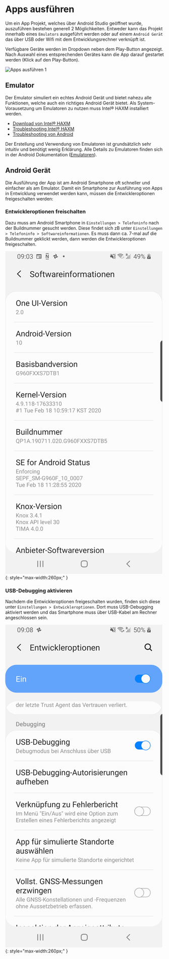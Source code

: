 # Apps ausführen

Um ein App Projekt, welches über Android Studio geöffnet wurde, auszuführen bestehen generell 2 Möglichkeiten. Entweder kann das Projekt innerhalb eines `Emulators` ausgeführt werden oder auf einem `Android Gerät` das über USB oder Wifi mit dem Entwicklungsrechner verknüpft ist.

Verfügbare Geräte werden im Dropdown neben dem Play-Button angezeigt. Nach Auswahl eines entsprechenden Gerätes kann die App darauf gestartet werden (Klick auf den Play-Button).

![Apps ausführen 1](images/02-Apps-ausführen-1.png "Apps ausführen 1")

## Emulator

Der Emulator simuliert ein echtes Android Gerät und bietet nahezu alle Funktionen, welche auch ein richtiges Android Gerät bietet. Als System-Vorausetzung um Emulatoren zu nutzen muss Intel® HAXM installiert werden. 

 - [Download von Intel® HAXM](https://github.com/intel/haxm/releases)
 - [Troubleshooting Intel® HAXM](https://software.intel.com/content/www/us/en/develop/blogs/troubleshooting-intel-haxm.html)
 - [Troubleshooting von Android](https://developer.android.com/studio/run/emulator-troubleshooting)

Der Erstellung und Verwendung von Emulatoren ist grundsätzlich sehr intuitiv und benötigt wenig Erklärung. Alle Details zu Emulatoren finden sich in der Android Dokumentation ([Emulatoren](https://developer.android.com/studio/run/emulator)).

## Android Gerät

Die Ausführung der App ist am Android Smartphone oft schneller und einfacher als am Emulator. Damit ein Smartphone zur Ausführung von Apps in Entwicklung verwendet werden kann, müssen die Entwickleroptionen freigeschalten werden:

### Entwickleroptionen freischalten

Dazu muss am Android Smartphone in `Einstellungen > Telefoninfo` nach der Buildnummer gesucht werden. Diese findet sich zB unter `Einstellungen > Telefoninfo > Softwareinformationen`. Es muss dann ca. 7-mal auf die Buildnummer geklickt werden, dann werden die Entwickleroptionen freigeschalten.

![Buildnummer](images/02-Buildnummer.png "Buildnummer"){: style="max-width:260px;" }

### USB-Debugging aktivieren

Nachdem die Entwickleroptionen freigeschalten wurden, finden sich diese unter `Einstellungen > Entwickleroptionen`. Dort muss USB-Debugging aktiviert werden und das Smartphone muss über USB-Kabel am Rechner angeschlossen sein.

![USB-Debugging](images/02-USB-Debugging.png "USB-Debugging"){: style="max-width:260px;" }